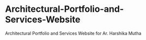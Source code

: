 # Architectural-Portfolio-and-Services-Website
Architectural Portfolio and Services Website for Ar. Harshika Mutha
